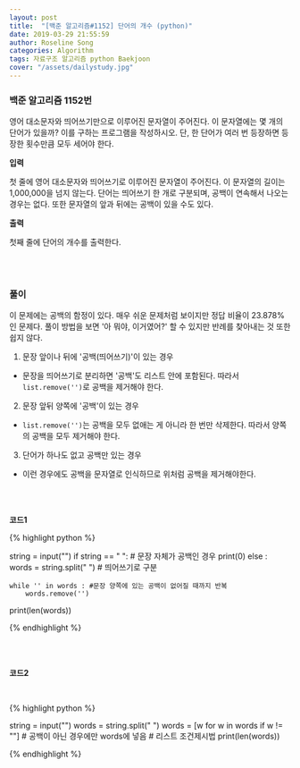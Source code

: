 ```yaml
---
layout: post
title:  "[백준 알고리즘#1152] 단어의 개수 (python)"
date: 2019-03-29 21:55:59
author: Roseline Song
categories: Algorithm
tags: 자료구조 알고리즘 python Baekjoon
cover: "/assets/dailystudy.jpg"
---
```


### 백준 알고리즘 1152번

영어 대소문자와 띄어쓰기만으로 이루어진 문자열이 주어진다. 이 문자열에는 몇 개의 단어가 있을까? 이를 구하는 프로그램을 작성하시오. 단, 한 단어가 여러 번 등장하면 등장한 횟수만큼 모두 세어야 한다.

**입력**

첫 줄에 영어 대소문자와 띄어쓰기로 이루어진 문자열이 주어진다. 이 문자열의 길이는 1,000,000을 넘지 않는다. 단어는 띄어쓰기 한 개로 구분되며, 공백이 연속해서 나오는 경우는 없다. 또한 문자열의 앞과 뒤에는 공백이 있을 수도 있다.

**출력**

첫째 줄에 단어의 개수를 출력한다.

<br>
<br>

### 풀이

이 문제에는 공백의 함정이 있다. 매우 쉬운 문제처럼 보이지만 정답 비율이 23.878%인 문제다. 풀이 방법을 보면 '아 뭐야, 이거였어?' 할 수 있지만 반례를 찾아내는 것 또한 쉽지 않다.  
 
1. 문장 앞이나 뒤에 '공백(띄어쓰기)'이 있는 경우
- 문장을 띄어쓰기로 분리하면 '공백'도 리스트 안에 포함된다. 따라서 `list.remove('')`로 공백을 제거해야 한다.

2. 문장 앞뒤 양쪽에 '공백'이 있는 경우
- `list.remove('')`는 공백을 모두 없애는 게 아니라 한 번만 삭제한다. 따라서 양쪽의 공백을 모두 제거해야 한다.

3. 단어가 하나도 없고 공백만 있는 경우 
- 이런 경우에도 공백을 문자열로 인식하므로 위처럼 공백을 제거해야한다.

<br>
<br>


**코드1**
<br>

{% highlight python %}

string = input("")
if string == " ": # 문장 자체가 공백인 경우 
    print(0)
else : 
    words = string.split(" ") # 띄어쓰기로 구분
    
    while '' in words : #문장 양쪽에 있는 공백이 없어질 때까지 반복
        words.remove('')
        
print(len(words))

{% endhighlight %}


<br>
<br>

**코드2**

<br>

{% highlight python %}

string = input("")
words = string.split(" ")
words = [w for w in words if w != ""] # 공백이 아닌 경우에만 words에 넣음 # 리스트 조건제시법
print(len(words)) 

{% endhighlight %}


<br>
<br>




